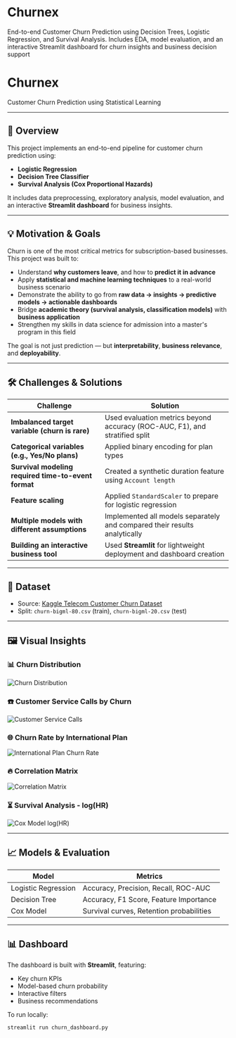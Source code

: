 # Churnex
End-to-end Customer Churn Prediction using Decision Trees, Logistic Regression, and Survival Analysis. Includes EDA, model evaluation, and an interactive Streamlit dashboard for churn insights and business decision support

# Churnex

Customer Churn Prediction using Statistical Learning

---

## 📌 Overview

This project implements an end-to-end pipeline for customer churn prediction using:
- **Logistic Regression**
- **Decision Tree Classifier**
- **Survival Analysis (Cox Proportional Hazards)**

It includes data preprocessing, exploratory analysis, model evaluation, and an interactive **Streamlit dashboard** for business insights.

---

## 💡 Motivation & Goals

Churn is one of the most critical metrics for subscription-based businesses. This project was built to:
- Understand **why customers leave**, and how to **predict it in advance**
- Apply **statistical and machine learning techniques** to a real-world business scenario
- Demonstrate the ability to go from **raw data → insights → predictive models → actionable dashboards**
- Bridge **academic theory (survival analysis, classification models)** with **business application**
- Strengthen my skills in data science for admission into a master's program in this field

The goal is not just prediction — but **interpretability**, **business relevance**, and **deployability**.

---

## 🛠️ Challenges & Solutions

| Challenge | Solution |
|----------|----------|
| **Imbalanced target variable (churn is rare)** | Used evaluation metrics beyond accuracy (ROC-AUC, F1), and stratified split |
| **Categorical variables (e.g., Yes/No plans)** | Applied binary encoding for plan types |
| **Survival modeling required time-to-event format** | Created a synthetic duration feature using `Account length` |
| **Feature scaling** | Applied `StandardScaler` to prepare for logistic regression |
| **Multiple models with different assumptions** | Implemented all models separately and compared their results analytically |
| **Building an interactive business tool** | Used **Streamlit** for lightweight deployment and dashboard creation |

---

## 📂 Dataset

- Source: [Kaggle Telecom Customer Churn Dataset](https://www.kaggle.com/datasets)
- Split: `churn-bigml-80.csv` (train), `churn-bigml-20.csv` (test)

---

## 🖼️ Visual Insights

### 📊 Churn Distribution
![Churn Distribution](plots/Churn_Distribution.png)

### ☎️ Customer Service Calls by Churn
![Customer Service Calls](plots/Churn_Customer_Service_Calls.png)

### 🌐 Churn Rate by International Plan
![International Plan Churn Rate](plots/Churn_Rate_by_International_Plan.png)

### 🔥 Correlation Matrix
![Correlation Matrix](plots/Churn_Correlation_Matrix.png)

### ⏳ Survival Analysis - log(HR)
![Cox Model log(HR)](plots/Churn_Log_(hr).png)

---

## 📈 Models & Evaluation

| Model              | Metrics                                 |
|-------------------|-----------------------------------------|
| Logistic Regression | Accuracy, Precision, Recall, ROC-AUC  |
| Decision Tree       | Accuracy, F1 Score, Feature Importance |
| Cox Model           | Survival curves, Retention probabilities |

---

## 📊 Dashboard

The dashboard is built with **Streamlit**, featuring:
- Key churn KPIs
- Model-based churn probability
- Interactive filters
- Business recommendations

To run locally:

```bash
streamlit run churn_dashboard.py
